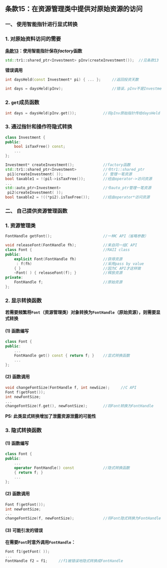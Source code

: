 ## 条款15：在资源管理类中提供对原始资源的访问

### 一、 使用智能指针进行显式转换

### 1. 对原始资料访问的需要

**[条款13](条款13：以对象管理资源.md)：使用智能指针保存$factory$函数**

```C++
std::tr1::shared_ptr<Investment> pInv(createInvestment());	//见条款13
```

**错误调用**

```C++
int daysHeld(const Investment* pi) { ... };		//返回投资天数

int days = daysHeld(pInv);						//错误，pInv不是Investment*指针
```



### 2. `get`成员函数

```C++
int days = daysHeld(pInv.get());			//将pInv原始指针传给daysHeld
```



### 3. 通过指针和操作符隐式转换

```C++
class Investment {
public:
    bool isTaxFree() const;
    ...
};

Investment* createInvestment();				//factory函数
std::tr1::shared_ptr<Investment>			//令tr1::shared_ptr
 pi1(createInvestment( ));					// 管理一笔资源
bool taxable1 = !(pil->isTaxFree());		//经由operator->访问资源
...
std::auto_ptr<Investment>					//令auto_ptr管理一笔资源
 pi2(createInvestment( ));
bool taxable2 = !((*pi2).isTaxFree());		//经由operator*访问资源
```



### 二、 自己提供资源管理函数

### 1. 资源管理类

```C++
FontHandle getFont();						//一种C API（省略参数）

void releaseFont(FontHandle fh);			//来自同一组C API
class Font {								//RAII class
public:
    explicit Font(FontHandle fh)			//获得资源
     : f(fh)								//采用pass by value
    { }										//因为C API才这样做
    ~Font( ) { releaseFont(f); }			//释放资源
private:
    FontHandle f;							//原始资源
};
```



### 2. 显示转换函数

**若需要频繁将`Font`（资源管理类）对象转换为`FontHandle`（原始资源），则需要显式转换**

#### (1) 函数编写

```C++
class Font {
public:
    ...
    FontHandle get() const { return f; }	//显式转换函数
    ...
};
```



#### (2) 函数调用

```C++
void changeFontSize(FontHandle f, int newSize);		//C API
Font f(getFont());
int newFontSize;
...
changeFontSize(f.get(), newFontSize);		//将Font转换为FontHandle
```

**PS: 此类显式转换增加了泄露资源泄露的可能性**



### 3. 隐式转换函数

#### (1) 函数编写

```C++
class Font {
public:
    ...
    operator FontHandle() const				//隐式转换函数
    { return f; }
    ...
};
```



#### (2) 函数调用

```C++
Font f(getFont());
int newFontSize;
...
changeFontSize(f, newFontSize);				//将Font隐式转换为FontHandle
```



#### (3) 可能引发的错误

**在需要`Font`时意外调用`FontHandle`：**

```C++
Font f1(getFont( ));
...
FontHandle f2 = f1;		//f1被错误地隐式转换成FontHandle
```

